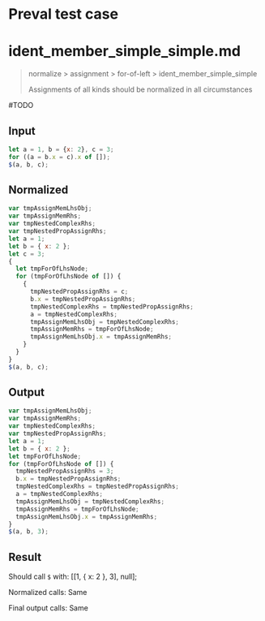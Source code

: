 # Preval test case

# ident_member_simple_simple.md

> normalize > assignment > for-of-left > ident_member_simple_simple
>
> Assignments of all kinds should be normalized in all circumstances

#TODO

## Input

`````js filename=intro
let a = 1, b = {x: 2}, c = 3;
for ((a = b.x = c).x of []);
$(a, b, c);
`````

## Normalized

`````js filename=intro
var tmpAssignMemLhsObj;
var tmpAssignMemRhs;
var tmpNestedComplexRhs;
var tmpNestedPropAssignRhs;
let a = 1;
let b = { x: 2 };
let c = 3;
{
  let tmpForOfLhsNode;
  for (tmpForOfLhsNode of []) {
    {
      tmpNestedPropAssignRhs = c;
      b.x = tmpNestedPropAssignRhs;
      tmpNestedComplexRhs = tmpNestedPropAssignRhs;
      a = tmpNestedComplexRhs;
      tmpAssignMemLhsObj = tmpNestedComplexRhs;
      tmpAssignMemRhs = tmpForOfLhsNode;
      tmpAssignMemLhsObj.x = tmpAssignMemRhs;
    }
  }
}
$(a, b, c);
`````

## Output

`````js filename=intro
var tmpAssignMemLhsObj;
var tmpAssignMemRhs;
var tmpNestedComplexRhs;
var tmpNestedPropAssignRhs;
let a = 1;
let b = { x: 2 };
let tmpForOfLhsNode;
for (tmpForOfLhsNode of []) {
  tmpNestedPropAssignRhs = 3;
  b.x = tmpNestedPropAssignRhs;
  tmpNestedComplexRhs = tmpNestedPropAssignRhs;
  a = tmpNestedComplexRhs;
  tmpAssignMemLhsObj = tmpNestedComplexRhs;
  tmpAssignMemRhs = tmpForOfLhsNode;
  tmpAssignMemLhsObj.x = tmpAssignMemRhs;
}
$(a, b, 3);
`````

## Result

Should call `$` with:
[[1, { x: 2 }, 3], null];

Normalized calls: Same

Final output calls: Same
